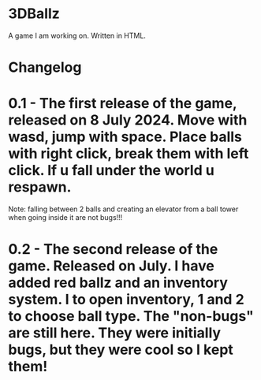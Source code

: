 # 3DBallz
A game I am working on. Written in HTML.
# Changelog
# 0.1 - The first release of the game, released on 8 July 2024. Move with wasd, jump with space. Place balls with right click, break them with left click. If u fall under the world u respawn.
Note: falling between 2 balls and creating an elevator from a ball tower when going inside it are not bugs!!!
# 0.2 - The second release of the game. Released on July. I have added red ballz and an inventory system. I to open inventory, 1 and 2 to choose ball type. The "non-bugs" are still here. They were initially bugs, but they were cool so I kept them!
